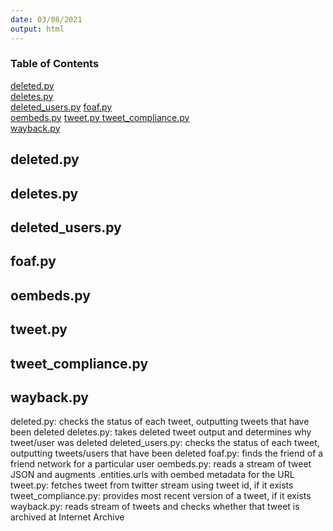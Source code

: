 ```yaml
---
date: 03/08/2021
output: html
---
```

### Table of Contents 
[deleted.py](#headers)  
[deletes.py](#deletes.py)  
[deleted_users.py](#deleted_users.py)
[foaf.py](#foaf.py)   
[oembeds.py](#oembeds.py) 
[tweet.py ](#tweet.py) 
[tweet_compliance.py](#tweet_compliance.py)  
[wayback.py](#wayback.py)

<a name="headers"/>
 
## deleted.py
## deletes.py
## deleted_users.py
## foaf.py
## oembeds.py
## tweet.py 
## tweet_compliance.py
## wayback.py

deleted.py: checks the status of each tweet, outputting tweets that have been deleted
deletes.py: takes deleted tweet output and determines why tweet/user was deleted
deleted_users.py: checks the status of each tweet, outputting tweets/users that have been deleted
foaf.py: finds the friend of a friend network for a particular user
oembeds.py: reads a stream of tweet JSON and augments .entities.urls with oembed metadata for the URL
tweet.py: fetches tweet from twitter stream using tweet id, if it exists
tweet_compliance.py: provides most recent version of a tweet, if it exists
wayback.py: reads stream of tweets and checks whether that tweet is archived at Internet Archive
